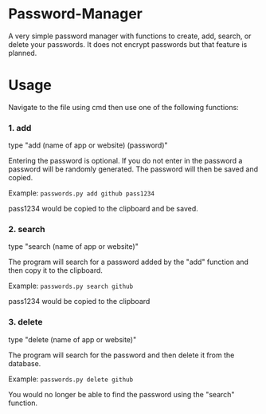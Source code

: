 # Password-Manager
A very simple password manager with functions to create, add, search, or delete your passwords. It does not encrypt passwords but that feature is planned.

# Usage
Navigate to the file using cmd then use one of the following functions:

### 1. add

  type "add (name of app or website) (password)"

  Entering the password is optional. If you do not enter in the password a password will be randomly generated. The password will then be saved and copied.

  Example: `passwords.py add github pass1234`

  pass1234 would be copied to the clipboard and be saved.

### 2. search

type "search (name of app or website)"

The program will search for a password added by the "add" function and then copy it to the clipboard.

Example: `passwords.py search github`

pass1234 would be copied to the clipboard

### 3. delete

type "delete (name of app or website)"

The program will search for the password and then delete it from the database.

Example: `passwords.py delete github`

You would no longer be able to find the password using the "search" function.
